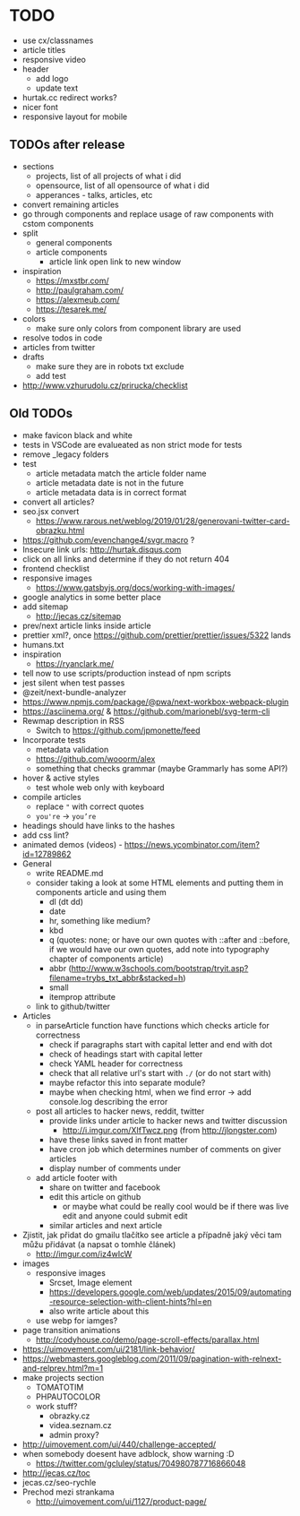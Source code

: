 # TODO

- use cx/classnames
- article titles
- responsive video
- header
  - add logo
  - update text
- hurtak.cc redirect works?
- nicer font
- responsive layout for mobile

## TODOs after release

- sections
  - projects, list of all projects of what i did
  - opensource, list of all opensource of what i did
  - apperances - talks, articles, etc
- convert remaining articles
- go through components and replace usage of raw components with cstom components
- split
  - general components
  - article components
    - article link open link to new window
- inspiration
  - https://mxstbr.com/
  - http://paulgraham.com/
  - https://alexmeub.com/
  - https://tesarek.me/
- colors
  - make sure only colors from component library are used
- resolve todos in code
- articles from twitter
- drafts
  - make sure they are in robots txt exclude
  - add test
- http://www.vzhurudolu.cz/prirucka/checklist

## Old TODOs

- make favicon black and white
- tests in VSCode are evalueated as non strict mode for tests
- remove \_legacy folders
- test
  - article metadata match the article folder name
  - article metadata date is not in the future
  - article metadata data is in correct format
- convert all articles?
- seo.jsx convert
  - https://www.rarous.net/weblog/2019/01/28/generovani-twitter-card-obrazku.html
- https://github.com/evenchange4/svgr.macro ?
- Insecure link urls: http://hurtak.disqus.com
- click on all links and determine if they do not return 404
- frontend checklist
- responsive images
  - https://www.gatsbyjs.org/docs/working-with-images/
- google analytics in some better place
- add sitemap
  - http://jecas.cz/sitemap
- prev/next article links inside article
- prettier xml?, once https://github.com/prettier/prettier/issues/5322 lands
- humans.txt
- inspiration
  - https://ryanclark.me/
- tell now to use scripts/production instead of npm scripts
- jest silent when test passes
- @zeit/next-bundle-analyzer
- https://www.npmjs.com/package/@pwa/next-workbox-webpack-plugin
- https://asciinema.org/ & https://github.com/marionebl/svg-term-cli
- Rewmap description in RSS
  - Switch to https://github.com/jpmonette/feed
- Incorporate tests
  - metadata validation
  - https://github.com/wooorm/alex
  - something that checks grammar (maybe Grammarly has some API?)
- hover & active styles
  - test whole web only with keyboard
- compile articles
  - replace `"` with correct quotes
  - `you're` -> `you’re`
- headings should have links to the hashes
- add css lint?
- animated demos (videos) - https://news.ycombinator.com/item?id=12789862
- General
  - write README.md
  - consider taking a look at some HTML elements and putting them in components article and using them
    - dl (dt dd)
    - date
    - hr, something like medium?
    - kbd
    - q (quotes: none; or have our own quotes with ::after and ::before, if we would have our own quotes, add note into typography chapter of components article)
    - abbr (http://www.w3schools.com/bootstrap/tryit.asp?filename=trybs_txt_abbr&stacked=h)
    - small
    - itemprop attribute
  - link to github/twitter
- Articles
  - in parseArticle function have functions which checks article for correctness
    - check if paragraphs start with capital letter and end with dot
    - check of headings start with capital letter
    - check YAML header for correctness
    - check that all relative url's start with `./` (or do not start with)
    - maybe refactor this into separate module?
    - maybe when checking html, when we find error -> add console.log describing the error
  - post all articles to hacker news, reddit, twitter
    - provide links under article to hacker news and twitter discussion
      - http://i.imgur.com/XIfTwcz.png (from http://jlongster.com)
    - have these links saved in front matter
    - have cron job which determines number of comments on giver articles
    - display number of comments under
  - add article footer with
    - share on twitter and facebook
    - edit this article on github
      - or maybe what could be really cool would be if there was live edit and anyone could submit edit
    - similar articles and next article
- Zjistit, jak přidat do gmailu tlačítko see article a případně jaký věci tam můžu přidávat (a napsat o tomhle článek)
  - http://imgur.com/iz4wIcW
- images
  - responsive images
    - Srcset, Image element
    - https://developers.google.com/web/updates/2015/09/automating-resource-selection-with-client-hints?hl=en
    - also write article about this
  - use webp for iamges?
- page transition animations
  - http://codyhouse.co/demo/page-scroll-effects/parallax.html
- https://uimovement.com/ui/2181/link-behavior/
- https://webmasters.googleblog.com/2011/09/pagination-with-relnext-and-relprev.html?m=1
- make projects section
  - TOMATOTIM
  - PHPAUTOCOLOR
  - work stuff?
    - obrazky.cz
    - videa.seznam.cz
    - admin proxy?
- http://uimovement.com/ui/440/challenge-accepted/
- when somebody doesent have adblock, show warning :D
  - https://twitter.com/gcluley/status/704980787716866048
- http://jecas.cz/toc
- jecas.cz/seo-rychle
- Prechod mezi strankama
  - http://uimovement.com/ui/1127/product-page/
